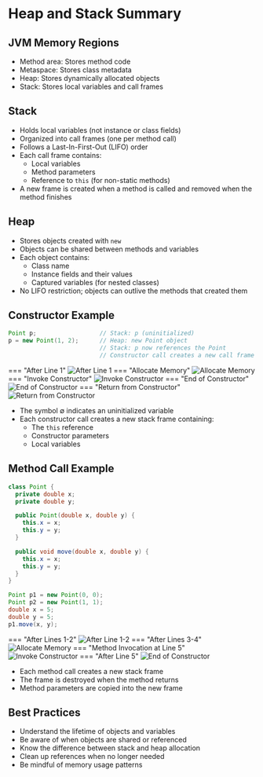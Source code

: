 # Heap and Stack Summary

## JVM Memory Regions
- Method area: Stores method code
- Metaspace: Stores class metadata
- Heap: Stores dynamically allocated objects
- Stack: Stores local variables and call frames

## Stack
- Holds local variables (not instance or class fields)
- Organized into call frames (one per method call)
- Follows a Last-In-First-Out (LIFO) order
- Each call frame contains:
    - Local variables
    - Method parameters
    - Reference to `this` (for non-static methods)
- A new frame is created when a method is called and removed when the method finishes

## Heap
- Stores objects created with `new`
- Objects can be shared between methods and variables
- Each object contains:
    - Class name
    - Instance fields and their values
    - Captured variables (for nested classes)
- No LIFO restriction; objects can outlive the methods that created them

## Constructor Example
```java
Point p;                  // Stack: p (uninitialized)
p = new Point(1, 2);      // Heap: new Point object
                          // Stack: p now references the Point
                          // Constructor call creates a new call frame
```
=== "After Line 1"
    ![After Line 1](image/heap-and-stack-point-afterLine1.png)
=== "Allocate Memory"
    ![Allocate Memory](image/heap-and-stack-point-allocateMemory.png)
=== "Invoke Constructor"
    ![Invoke Constructor](image/heap-and-stack-point-invokeConstructor.png)
=== "End of Constructor"
    ![End of Constructor](image/heap-and-stack-point-endOfConstructor.png)
=== "Return from Constructor"
    ![Return from Constructor](image/heap-and-stack-point-returnFromConstructor.png)

- The symbol ∅ indicates an uninitialized variable
- Each constructor call creates a new stack frame containing:
    - The `this` reference
    - Constructor parameters
    - Local variables

## Method Call Example
```java
class Point {
  private double x;
  private double y;

  public Point(double x, double y) {
    this.x = x;
    this.y = y;
  }

  public void move(double x, double y) {
    this.x = x;
    this.y = y;
  }
}

Point p1 = new Point(0, 0);
Point p2 = new Point(1, 1);
double x = 5;
double y = 5;
p1.move(x, y);
```
=== "After Lines 1-2"
    ![After Line 1-2](image/method-call-example-afterLine1-2.png)
=== "After Lines 3-4"
    ![Allocate Memory](image/method-call-example-afterLine3-4.png)
=== "Method Invocation at Line 5"
    ![Invoke Constructor](image/method-call-example-methodInvocationatLine5.png)
=== "After Line 5"
    ![End of Constructor](image/method-call-example-afterLine5.png)

- Each method call creates a new stack frame
- The frame is destroyed when the method returns
- Method parameters are copied into the new frame

## Best Practices
- Understand the lifetime of objects and variables
- Be aware of when objects are shared or referenced
- Know the difference between stack and heap allocation
- Clean up references when no longer needed
- Be mindful of memory usage patterns
